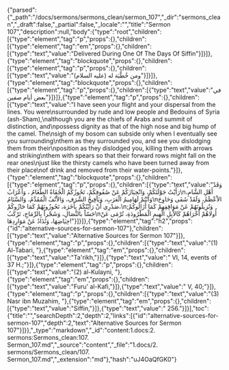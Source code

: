 {"parsed":{"_path":"/docs/sermons/sermons_clean/sermon_107","_dir":"sermons_clean","_draft":false,"_partial":false,"_locale":"","title":"Sermon 107","description":null,"body":{"type":"root","children":[{"type":"element","tag":"p","props":{},"children":[{"type":"element","tag":"em","props":{},"children":[{"type":"text","value":"Delivered During One Of The Days Of Siffin"}]}]},{"type":"element","tag":"blockquote","props":{},"children":[{"type":"element","tag":"p","props":{},"children":[{"type":"text","value":"ومن خُطْبَة له (عليه السلام)"}]}]},{"type":"element","tag":"blockquote","props":{},"children":[{"type":"element","tag":"p","props":{},"children":[{"type":"text","value":"في بعض أيام صفين"}]}]},{"type":"element","tag":"p","props":{},"children":[{"type":"text","value":"I have seen your flight and your dispersal from the lines. You were\nsurrounded by rude and low people and Bedouins of Syria (ash-Sham),\nalthough you are the chiefs of Arabs and summit of distinction, and\npossess dignity as that of the high nose and big hump of the camel. The\nsigh of my bosom can subside only when I eventually see you surrounding\nthem as they surrounded you, and see you dislodging them from their\nposition as they dislodged you, killing them with arrows and striking\nthem with spears so that their forward rows might fall on the rear ones\njust like the thirsty camels who have been turned away from their place\nof drink and removed from their water-points."}]},{"type":"element","tag":"blockquote","props":{},"children":[{"type":"element","tag":"p","props":{},"children":[{"type":"text","value":"وَقَدْ رَأَيْتُ جَوْلَتَكُمْ، وَانْحِيَازَكُمْ عَنْ صُفُوفِكُمْ، تَحُوزُكُمُ الْجُفَاةُ الطَّغَامُ ، وَأَعْرَابُ\nأَهْلِ الشَّامِ، وَأَنْتُمْ لَهَامِيمُ الْعَرَبِ، وَيَآفِيخُ الشَّرَفِ، وَالاْنْفُ الْمُقَدَّمُ، وَالسَّنَامُ\nالاْعْظَمُ، وَلَقَدْ شَفَى وَحَاوِحَ صَدْرِي أَنْ رَأَيْتُكُمْ بِأَخَرَة، تَحُوزُونَهُمْ كَمَا حَازُوكُمْ،\nوَتُزِيلُونَهُمْ عَنْ مَوَاقِفِهمْ كَمَا أَزَالُوكُمْ; حَسّاً بالنِّصَالِ، وَشَجْراً بِالرِّمَاحِ، تَرْكَبُ\nأُولاهُمْ أُخْرَاهُمْ كَالاْبِلِ الْهِيمِ الْمَطْرُودَةِ، تُرْمَى عَنْ حِيَاضِهَا، وَتُذَادُ عَنْ مَوَارِدِهَا!"}]}]},{"type":"element","tag":"h2","props":{"id":"alternative-sources-for-sermon-107"},"children":[{"type":"text","value":"Alternative Sources for Sermon 107"}]},{"type":"element","tag":"p","props":{},"children":[{"type":"text","value":"(1) Al-Tabari, "},{"type":"element","tag":"em","props":{},"children":[{"type":"text","value":"Ta'rikh,"}]},{"type":"text","value":" VI, 14, events of 37 H.;"}]},{"type":"element","tag":"p","props":{},"children":[{"type":"text","value":"(2) al-Kulayni, "},{"type":"element","tag":"em","props":{},"children":[{"type":"text","value":"Furu' al-Kafi,"}]},{"type":"text","value":" V, 40;"}]},{"type":"element","tag":"p","props":{},"children":[{"type":"text","value":"(3) Nasr ibn Muzahim, "},{"type":"element","tag":"em","props":{},"children":[{"type":"text","value":"Siffin,"}]},{"type":"text","value":" 256."}]}],"toc":{"title":"","searchDepth":2,"depth":2,"links":[{"id":"alternative-sources-for-sermon-107","depth":2,"text":"Alternative Sources for Sermon 107"}]}},"_type":"markdown","_id":"content:1.docs:2. sermons:Sermons_clean:107. Sermon_107.md","_source":"content","_file":"1.docs/2. sermons/Sermons_clean/107. Sermon_107.md","_extension":"md"},"hash":"uJ4OaQfGK0"}